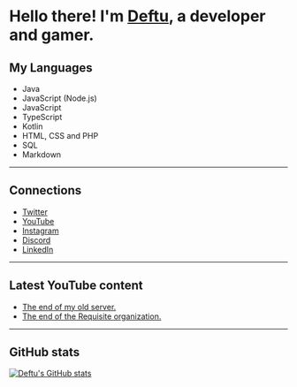 # Hello there! I'm [Deftu](https://deftu.xyz/), a developer and gamer.

## My Languages
- Java
- JavaScript (Node.js)
- JavaScript
- TypeScript
- Kotlin
- HTML, CSS and PHP
- SQL
- Markdown

---

## Connections
- [Twitter][twitter]
- [YouTube][youtube]
- [Instagram][instagram]
- [Discord][discord]
- [LinkedIn][linkedin]

---

## Latest YouTube content
<!-- YOUTUBE:START -->
- [The end of my old server.](https://www.youtube.com/watch?v=r-Le0hKLcgQ)
- [The end of the Requisite organization.](https://www.youtube.com/watch?v=L4QzY9gtle4)
<!-- YOUTUBE:END -->

---

## GitHub stats
[![Deftu's GitHub stats](https://github-readme-stats.vercel.app/api?username=deftu&show_icons=true&hide_border=true&theme=onedark)](https://github.com/anuraghazra/github-readme-stats)

[twitter]: https://twitter.com/@RealDeftu
[youtube]: https://www.youtube.com/channel/UCJAR--rGr012udfBDBwHO-g
[instagram]: https://www.instagram.com/deftudev/
[discord]: https://discord.gg/UtRrNc26xG
[linkedin]: https://www.linkedin.com/in/matthew-vaughan-047800226
